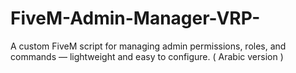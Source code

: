 # FiveM-Admin-Manager-VRP-
A custom FiveM script for managing admin permissions, roles, and commands — lightweight and easy to configure. ( Arabic version )
